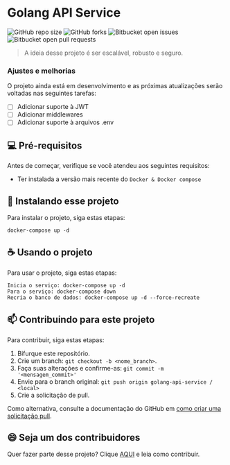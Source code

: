 # Golang API Service

<!---Esses são exemplos. Veja https://shields.io para outras pessoas ou para personalizar este conjunto de escudos. Você pode querer incluir dependências, status do projeto e informações de licença aqui--->

![GitHub repo size](https://img.shields.io/github/repo-size/gabrielmrts/golang-api-service?style=for-the-badge)
![GitHub forks](https://img.shields.io/github/forks/gabrielmrts/golang-api-service?style=for-the-badge)
![Bitbucket open issues](https://img.shields.io/bitbucket/issues/gabrielmrts/golang-api-service?style=for-the-badge)
![Bitbucket open pull requests](https://img.shields.io/bitbucket/pr-raw/gabrielmrts/golang-api-service?style=for-the-badge)

> A ideia desse projeto é ser escalável, robusto e seguro.

### Ajustes e melhorias

O projeto ainda está em desenvolvimento e as próximas atualizações serão voltadas nas seguintes tarefas:

- [ ] Adicionar suporte à JWT
- [ ] Adicionar middlewares
- [ ] Adicionar suporte à arquivos .env

## 💻 Pré-requisitos

Antes de começar, verifique se você atendeu aos seguintes requisitos:
<!---Estes são apenas requisitos de exemplo. Adicionar, duplicar ou remover conforme necessário--->
* Ter instalada a versão mais recente do `Docker & Docker compose`

## 🚀 Instalando esse projeto

Para instalar o projeto, siga estas etapas:

```
docker-compose up -d
```

## ☕ Usando o projeto

Para usar o projeto, siga estas etapas:

```
Inicia o serviço: docker-compose up -d
Para o serviço: docker-compose down
Recria o banco de dados: docker-compose up -d --force-recreate
```

## 📫 Contribuindo para este projeto
<!---Se o seu README for longo ou se você tiver algum processo ou etapas específicas que deseja que os contribuidores sigam, considere a criação de um arquivo CONTRIBUTING.md separado--->
Para contribuir, siga estas etapas:

1. Bifurque este repositório.
2. Crie um branch: `git checkout -b <nome_branch>`.
3. Faça suas alterações e confirme-as: `git commit -m '<mensagem_commit>'`
4. Envie para o branch original: `git push origin golang-api-service / <local>`
5. Crie a solicitação de pull.

Como alternativa, consulte a documentação do GitHub em [como criar uma solicitação pull](https://help.github.com/en/github/collaborating-with-issues-and-pull-requests/creating-a-pull-request).

## 😄 Seja um dos contribuidores<br>

Quer fazer parte desse projeto? Clique [AQUI](CONTRIBUTING.md) e leia como contribuir.

